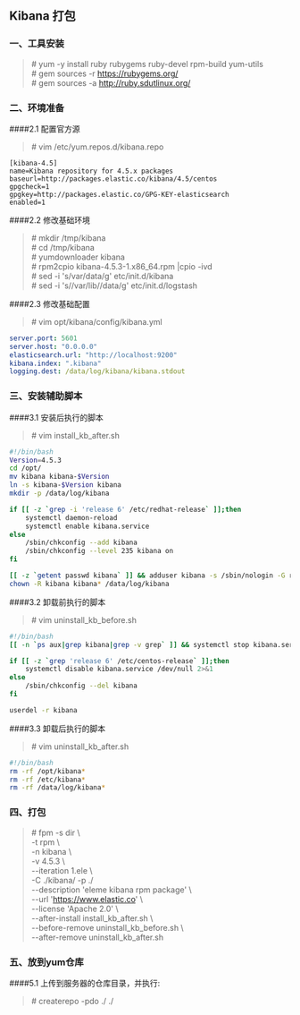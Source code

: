 ## Kibana 打包

### 一、工具安装


>\# yum -y install ruby rubygems ruby-devel rpm-build yum-utils  
>\# gem sources -r https://rubygems.org/  
>\# gem sources -a http://ruby.sdutlinux.org/


### 二、环境准备

####2.1 配置官方源

>\# vim /etc/yum.repos.d/kibana.repo

```
[kibana-4.5]
name=Kibana repository for 4.5.x packages
baseurl=http://packages.elastic.co/kibana/4.5/centos
gpgcheck=1
gpgkey=http://packages.elastic.co/GPG-KEY-elasticsearch
enabled=1
```

####2.2 修改基础环境

>\# mkdir /tmp/kibana  
>\# cd /tmp/kibana  
>\# yumdownloader kibana  
>\# rpm2cpio kibana-4.5.3-1.x86_64.rpm |cpio -ivd  
>\# sed -i 's/var/data/g' etc/init.d/kibana  
>\# sed -i 's/\/var\/lib/\/data/g' etc/init.d/logstash

####2.3 修改基础配置

>\# vim opt/kibana/config/kibana.yml

```yaml
server.port: 5601
server.host: "0.0.0.0"
elasticsearch.url: "http://localhost:9200"
kibana.index: ".kibana"
logging.dest: /data/log/kibana/kibana.stdout
```

### 三、安装辅助脚本

####3.1 安装后执行的脚本

>\# vim install_kb_after.sh

```bash
#!/bin/bash
Version=4.5.3
cd /opt/
mv kibana kibana-$Version
ln -s kibana-$Version kibana
mkdir -p /data/log/kibana

if [[ -z `grep -i 'release 6' /etc/redhat-release` ]];then
	systemctl daemon-reload
	systemctl enable kibana.service
else
	/sbin/chkconfig --add kibana
	/sbin/chkconfig --level 235 kibana on
fi

[[ -z `getent passwd kibana` ]] && adduser kibana -s /sbin/nologin -G root
chown -R kibana kibana* /data/log/kibana
```

####3.2 卸载前执行的脚本

>\# vim uninstall_kb_before.sh

```bash
#!/bin/bash
[[ -n `ps aux|grep kibana|grep -v grep` ]] && systemctl stop kibana.service || /etc/init.d/kibana stop

if [[ -z `grep 'release 6' /etc/centos-release` ]];then
	systemctl disable kibana.service /dev/null 2>&1
else
	/sbin/chkconfig --del kibana
fi

userdel -r kibana
```

####3.3 卸载后执行的脚本

>\# vim uninstall_kb_after.sh

```bash
#!/bin/bash
rm -rf /opt/kibana*
rm -rf /etc/kibana*
rm -rf /data/log/kibana*
```

### 四、打包

>\# fpm -s dir \  
>-t rpm \  
>-n kibana \  
>-v 4.5.3 \  
>--iteration 1.ele \  
>-C ./kibana/ -p ./ \
>--description 'eleme kibana rpm package' \  
>--url 'https://www.elastic.co' \  
>--license 'Apache 2.0' \  
>--after-install install_kb_after.sh \  
>--before-remove uninstall_kb_before.sh \  
>--after-remove uninstall_kb_after.sh


### 五、放到yum仓库

####5.1 上传到服务器的仓库目录，并执行:

>\# createrepo -pdo ./ ./



